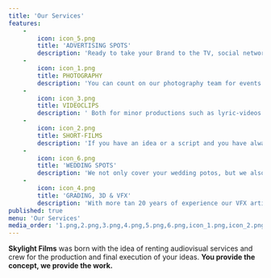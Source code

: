 ```yaml
---
title: 'Our Services'
features:
    -
        icon: icon_5.png
        title: 'ADVERTISING SPOTS'
        description: 'Ready to take your Brand to the TV, social networks ore ven cinemas we offer you to carry out the production of your idea from the beginning till the end'
    -
        icon: icon_1.png
        title: PHOTOGRAPHY
        description: 'You can count on our photography team for events of all kinds, magazine covers, real estate photography, etc.'
    -
        icon: icon_3.png
        title: VIDEOCLIPS
        description: ' Both for minor productions such as lyric-videos and for larger projects we offer you the best resolution to accompany your music.'
    -
        icon: icon_2.png
        title: SHORT-FILMS
        description: 'If you have an idea or a script and you have always wanted to bring onto the big screen we count with the technical team and all the material it needs to make your dream come true.'
    -
        icon: icon_6.png
        title: 'WEDDING SPOTS'
        description: 'We not only cover your wedding potos, but we also offer you to créate a compilation video of your most special day.'
    -
        icon: icon_4.png
        title: 'GRADING, 3D & VFX'
        description: 'With more tan 20 years of experience our VFX artista is recognized by many film workers who worked on big projects such as AVATAR or STAR WARS.'
published: true
menu: 'Our Services'
media_order: '1.png,2.png,3.png,4.png,5.png,6.png,icon_1.png,icon_2.png,icon_3.png,icon_4.png,icon_5.png,icon_6.png'
---
```


**Skylight Films** was born with the idea of renting audiovisual services and crew for the production and final execution of your ideas. **You provide the concept, we provide the work.**